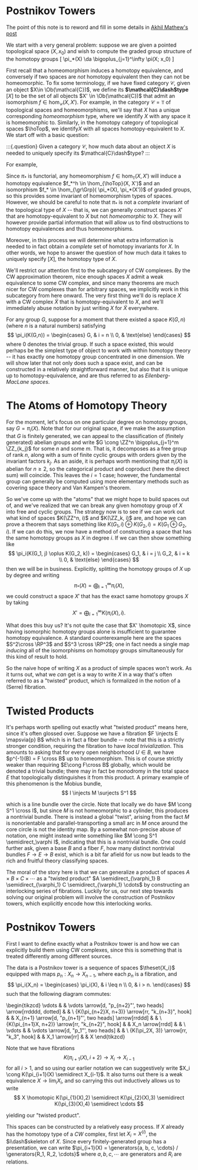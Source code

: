 # Postnikov Towers

The point of this note is to reword and fill in some details in [Akhil Mathew's post](https://amathew.wordpress.com/2010/12/06/eilenberg-maclane-spaces/amp/)

We start with a very general problem: suppose we are given a pointed topological space $(X, x_0)$ and wish to compute the graded group structure of the homotopy groups
\[
\pi_*(X) \da \bigoplus_{j=1}^\infty \pi(X; x_0)
\]

First recall that a homeomorphism induces a homotopy equivalence, and conversely if two spaces are *not* homotopy equivalent then they can not be homeomorphic.
To fix some terminology, if we have fixed category $\mathcal{C}$, given an object $X\in \Ob(\mathcal{C})$, we define its **$\mathcal{C}\dash$type** $[X]$ to be the set of all objects $X' \in \Ob(\mathcal{C})$ that admit an isomorphism $f\in \hom_{\mathcal{C}}(X, X')$.
For example, in the category $\mathcal{C} = \Top$ of topological spaces and homeomorphisms, we'll say that $X$ has a unique corresponding *homeomorphism* type, where we identify $X$ with any space it is homeomorphic to.
Similarly, in the homotopy category of topological spaces $\hoTop$, we identify$X$ with all spaces homotopy-equivalent to $X$.
We start off with a basic question:

:::{.question}
Given a category $\mathcal{C}$, how much data about an object $X$ is needed to uniquely specify its $\mathcal{C}\dash$type?
:::

For example, 


Since $\pi_*$ is functorial, any homeomorphism $f \in \hom_{\Top}(X, X')$ will induce a homotopy equivalence $f_*^h \in \hom_{\hoTop}(X, X')$ and an isomorphism $f_* \in \hom_{\gr\Grp}( \pi_*(X), \pi_*(X'))$ of graded groups, so this provides some invariant of homeomorphism types of spaces.
However, we should be careful to note that $\pi_*$ is not a *complete* invariant of the topological type of $X$ -- that is, we can generally construct spaces $X'$ that are homotopy-equivalent to $X$ but not *homeomorphic* to $X$.
They will however provide partial information that will allow us to find obstructions to homotopy equivalences and thus homeomorphisms.

Moreover, in this process we will determine what extra information is needed to in fact obtain a *complete* set of homotopy invariants for $X$.
In other words, we hope to answer the question of how much data it takes to uniquely specify $[X]$, the homotopy type of $X$.

We'll restrict our attention first to the subcategory of CW complexes.
By the CW approximation theorem, nice enough spaces $X$ admit a weak equivalence to some CW complex, and since many theorems are much nicer for CW complexes than for arbitrary spaces, we implicitly work in this subcategory from here onward.
The very first thing we'll do is replace $X$ with a CW complex $\tilde X$ that is homotopy-equivalent to $X$, and we'll immediately abuse notation by just writing $X$ for $\tilde X$ everywhere.

For any group $G$, suppose for a moment that there existed a space $K(G,n)$ (where $n$ is a natural numbers) satisfying
$$
\pi_i(K(G,n)) = \begin{cases}
G, & i = n \\
0, & \text{else}
\end{cases}
$$
where $0$ denotes the trivial group. If such a space existed, this would perhaps be the simplest type
of object to work with within homotopy theory -- it has exactly one homotopy group concentrated in one
dimension. We will show later that not only does such a space exist, and can be constructed in a
relatively straightforward manner, but also that it is unique up to homotopy-equivalence, and are
thus referred to as *Eilenberg-MacLane spaces*.

# The Atoms of Homotopy Theory
For the moment, let's focus on one particular degree on homotopy groups, say $G = \pi_i(X)$.
Note that for our original space, if we make the assumption that
$G$ is finitely generated, we can appeal to the classification of (finitely generated) abelian groups and write
$G \cong \ZZ^n \bigoplus_{j=1}^m \ZZ_{k_j}$ for some $n$ and some $m$. That is, it decomposes as a
free group of rank $n$, along with a sum of finite cyclic groups with orders given
by the invariant factors $k_j$. As an aside, it is perhaps worth mentioning that $\pi_i(X)$ is abelian for $n\geq 2$, so the
categorical product and coproduct (here the direct sum) will coincide. This leaves the $i=1$ case; however,
the fundamental group can generally be computed using more elementary methods such as covering space theory
and Van Kampen's theorem.

So we've come up with the "atoms" that we might hope to build spaces out of, and we've realized that we can break
any given homotopy group of $X$ into free and cyclic groups. The strategy now is to see if we can work out what kind of spaces $K(\ZZ^n, i)$ and $K(\ZZ_k, i)$ are, and hope we can prove a theorem that says something like $K(G_1, i) \oplus K(G_2, i) =K(G_1 \oplus G_2, i)$. If we can do this, we now have a method of constructing a space that has the same homotopy groups as $X$ in degree $i$. If we can then show something like
$$
\pi_i(K(G_1, j) \oplus K(G_2, k)) = \begin{cases}
G_1, & i = j \\
G_2, & i = k \\
0, & \text{else}
\end{cases}
$$
then we will be in business. Explicitly, splitting the homotopy groups of $X$ up by degree and writing
$$\pi_*(X) = \bigoplus_{i=1}^\infty \pi_i(X),$$
we could construct a space $X'$ that has the exact same homotopy groups $X$ by taking
$$X' = \bigoplus_{i=1}^\infty K(\pi_i(X), i).$$

What does this buy us? It's not quite the case that $X' \homotopic X$, since having isomorphic
homotopy groups alone is insufficient to guarantee homotopy equivalence. A standard counterexample
here are the spaces $S^2\cross \RP^3$ and $S^3 \cross \RP^2$; one in fact needs a single map *inducing*
all of the isomorphisms on homotopy groups simultaneously for this kind of result to hold.

So the naive hope of writing $X$ as a product of simple spaces won't work. As it turns out, what we
*can* get is a way to write $X$ in a way that's often referred to as a "twisted" product, which is formalized in
the notion of a (Serre) fibration.

# Twisted Products
It's perhaps worth spelling out exactly what "twisted product" means here, since it's often glossed over.
Suppose we have a fibration $F \injects E \mapsvia{p} B$ which is in fact a fiber bundle -- note that this is
a strictly stronger condition, requiring the fibration to have *local trivialization*. This amounts to
asking that for every open neighborhood $U \in B$, we have $p^{-1}(B) = F \cross B$ up to homeomorphism. This
is of course strictly weaker than requiring $E\cong F\cross B$ globally, which would be denoted a trivial
bundle; there may in fact be monodromy in the total space $E$ that topologically distinguishes it from
this product. A primary example of this phenomenon is the Mobius bundle,
$$
I \injects M \surjects S^1
$$

which is a line bundle over the circle. Note that locally we do have $M \cong S^1 \cross I$, but since $M$
is not homeomorphic to a cylinder, this produces a nontrivial bundle. There is instead a global "twist",
arising from the fact $M$ is nonorientable and parallel-transporting a small arc in $M$ once around the core
circle is not the identity map.
By a somewhat non-precise abuse of notation, one might instead write something like
$M \cong S^1 \semidirect_\varphi I$, indicating that this is a nontrivial bundle. One could further
ask, given a base $B$ and a fiber $F$, how many distinct nontrivial bundles $F \to E \to B$ exist,
which is a bit far afield for us now but leads to the rich and fruitful theory classifying spaces.

The moral of the story here is that we can generalize a product of spaces $A \times B \times C \times \cdots$
as a "twisted product" $A \semidirect_{\varphi_1} B  \semidirect_{\varphi_1} C  \semidirect_{\varphi_1} \cdots$
by constructing an interlocking series of fibrations. Luckily for us, our next step towards
solving our original problem will involve the construction of Postnikov towers, which explicitly
encode how this interlocking works.

# Postnikov Towers

First I want to define exactly what a Postnikov tower is and how we can explicitly build them using
CW complexes, since this is something that is treated differently among different sources.

The data is a Postnikov tower is a sequence of spaces $\theset{X_i}$ equipped with maps $p_n: X_n \to X_{n-1}$,
where each $p_n$ is a fibration, and
$$
\pi_i(X_n) =
\begin{cases}
\pi_i(X), & i \leq n \\
0, & i > n.
\end{cases}
$$
such that the following diagram commutes:

\begin{tikzcd}
\vdots                                           &  & \vdots \arrow[d, "p_{n+2}"', two heads] \arrow[rrdddd, dotted] &  &   \\
{K(\pi_{n+2}X, n+3)} \arrow[rr, "k_{n+3}", hook] &  & X_{n+1} \arrow[d, "p_{n+1}"', two heads] \arrow[rrddd]         &  &   \\
{K(\pi_{n+1}X, n+2)} \arrow[rr, "k_{n+2}", hook] &  & X_n \arrow[rrdd]                                               &  &   \\
\vdots                                           &  & \vdots \arrow[d, "p_1"', two heads]                            &  &   \\
{K(\pi_2X, 3)} \arrow[rr, "k_3", hook]           &  & X_1 \arrow[rr]                                                 &  & X
\end{tikzcd}

Note that we have fibrations
$$K(\pi_{i+1}(X), i+2) \to X_i \to X_{i-1}$$
for all $i > 1$, and so using our earlier notation we can suggestively write
$X_i \cong K(\pi_{i+1}(X) \semidirect X_{i-1}$. It also turns out there is a weak
equivalence $X \to \lim_i X_i$, and so carrying this out inductively allows us to write
$$
X \homotopic K(\pi_{1}(X),2) \semidirect   K(\pi_{2}(X),3) \semidirect   K(\pi_{3}(X),4) \semidirect  \cdots
$$

yielding our "twisted product".

This spaces can be constructed by a relatively easy process. 
If $X$ already has the homotopy type of a $CW$ complex, first let $X_i = X^{(i)}$, the $i\dash$skeleton of $X$. 
Since every finitely-generated group has a presentation, we can write $\pi_{i+1}(X) = \generators{a, b, c, \cdots} / \generators{R_1, R_2, \cdots}$ where $a,b,c,\cdots$ are generators and $R_i$ are relations.


